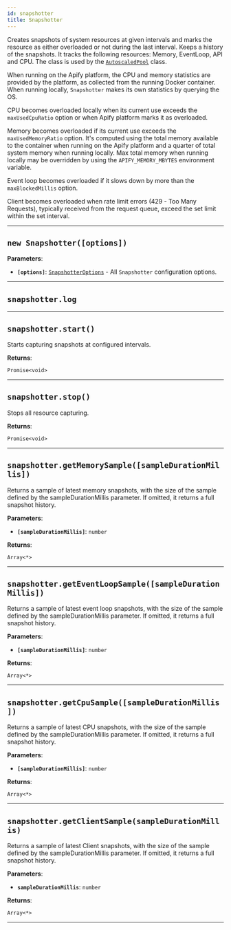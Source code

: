 ```yaml
---
id: snapshotter
title: Snapshotter
---
```


<a name="snapshotter"></a>

Creates snapshots of system resources at given intervals and marks the resource as either overloaded or not during the last interval. Keeps a history
of the snapshots. It tracks the following resources: Memory, EventLoop, API and CPU. The class is used by the
[`AutoscaledPool`](../api/autoscaled-pool) class.

When running on the Apify platform, the CPU and memory statistics are provided by the platform, as collected from the running Docker container. When
running locally, `Snapshotter` makes its own statistics by querying the OS.

CPU becomes overloaded locally when its current use exceeds the `maxUsedCpuRatio` option or when Apify platform marks it as overloaded.

Memory becomes overloaded if its current use exceeds the `maxUsedMemoryRatio` option. It's computed using the total memory available to the container
when running on the Apify platform and a quarter of total system memory when running locally. Max total memory when running locally may be overridden
by using the `APIFY_MEMORY_MBYTES` environment variable.

Event loop becomes overloaded if it slows down by more than the `maxBlockedMillis` option.

Client becomes overloaded when rate limit errors (429 - Too Many Requests), typically received from the request queue, exceed the set limit within the
set interval.

---

<a name="snapshotter"></a>

## `new Snapshotter([options])`

**Parameters**:

-   **`[options]`**: [`SnapshotterOptions`](../typedefs/snapshotter-options) - All `Snapshotter` configuration options.

---

<a name="log"></a>

## `snapshotter.log`

---

<a name="start"></a>

## `snapshotter.start()`

Starts capturing snapshots at configured intervals.

**Returns**:

`Promise<void>`

---

<a name="stop"></a>

## `snapshotter.stop()`

Stops all resource capturing.

**Returns**:

`Promise<void>`

---

<a name="getmemorysample"></a>

## `snapshotter.getMemorySample([sampleDurationMillis])`

Returns a sample of latest memory snapshots, with the size of the sample defined by the sampleDurationMillis parameter. If omitted, it returns a full
snapshot history.

**Parameters**:

-   **`[sampleDurationMillis]`**: `number`

**Returns**:

`Array<*>`

---

<a name="geteventloopsample"></a>

## `snapshotter.getEventLoopSample([sampleDurationMillis])`

Returns a sample of latest event loop snapshots, with the size of the sample defined by the sampleDurationMillis parameter. If omitted, it returns a
full snapshot history.

**Parameters**:

-   **`[sampleDurationMillis]`**: `number`

**Returns**:

`Array<*>`

---

<a name="getcpusample"></a>

## `snapshotter.getCpuSample([sampleDurationMillis])`

Returns a sample of latest CPU snapshots, with the size of the sample defined by the sampleDurationMillis parameter. If omitted, it returns a full
snapshot history.

**Parameters**:

-   **`[sampleDurationMillis]`**: `number`

**Returns**:

`Array<*>`

---

<a name="getclientsample"></a>

## `snapshotter.getClientSample(sampleDurationMillis)`

Returns a sample of latest Client snapshots, with the size of the sample defined by the sampleDurationMillis parameter. If omitted, it returns a full
snapshot history.

**Parameters**:

-   **`sampleDurationMillis`**: `number`

**Returns**:

`Array<*>`

---
